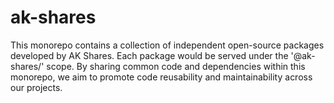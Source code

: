 # ak-shares
This monorepo contains a collection of independent open-source packages developed by AK Shares. Each package would be served under the '@ak-shares/' scope. By sharing common code and dependencies within this monorepo, we aim to promote code reusability and maintainability across our projects.
